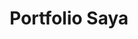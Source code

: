 ---
title: Portfolio Saya
type: list
description: Seluruh hasil kerja saya yang bisa diakses secara publik.
---